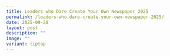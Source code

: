 ```yaml
---
title: Leaders who Dare Create Your Own Newspaper 2025
permalink: /leaders-who-dare-create-your-own-newspaper-2025/
date: 2025-09-28
layout: post
description: ""
image: ""
variant: tiptap
---
```

